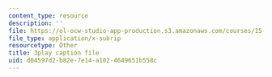 ```yaml
---
content_type: resource
description: ''
file: https://ol-ocw-studio-app-production.s3.amazonaws.com/courses/15-031j-energy-decisions-markets-and-policies-spring-2012/d04597d2b82e7e14a1024649651b558c_6nhKL-AuvY4.srt
file_type: application/x-subrip
resourcetype: Other
title: 3play caption file
uid: d04597d2-b82e-7e14-a102-4649651b558c
---
```

